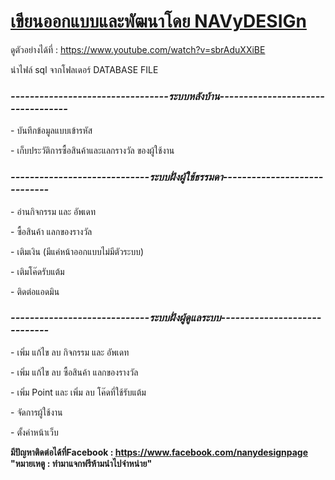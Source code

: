 <h1><u><b>เขียนออกแบบและพัฒนาโดย NAVyDESIGn</b></u></h1>

ดูตัวอย่างได้ที่ : https://www.youtube.com/watch?v=sbrAduXXiBE

นำไฟล์ sql จากโฟลเดอร์ DATABASE FILE

<h3><i><b>---------------------------------ระบบหลังบ้าน----------------------------------</b></i></h3>
- บันทึกข้อมูลแบบเข้ารหัส</p>
- เก็บประวัติการซื้อสินค้าและแลกรางวัล ของผู้ใช้งาน</p>

<h3><i><b>-----------------------------ระบบฝั่งผู้ใช้ธรรมดา-----------------------------</b></i></h3>
- อ่านกิจกรรม และ อัพเดท</p>
- ซื้อสินค้า แลกของรางวัล</p>
- เติมเงิน (มีแค่หน้าออกแบบไม่มีตัวระบบ)</p>
- เติมโค๊ดรับแต้ม</p>
- ติดต่อแอดมิน</p>

<h3><i><b>-----------------------------ระบบฝั่งผู้ดูแลระบบ-----------------------------</b></i></h3>
- เพิ่ม แก้ไข ลบ กิจกรรม และ อัพเดท</p>
- เพิ่ม แก้ไข ลบ ซื้อสินค้า แลกของรางวัล</p>
- เพิ่ม Point และ เพิ่ม ลบ โค๊ดที่ใช้รับแต้ม</p>
- จัดการผู้ใช้งาน</p>
- ตั้งค่าหน้าเว็บ</p>

<b>มีปัญหาติดต่อได้ที่Facebook : https://www.facebook.com/nanydesignpage </b>
<b>"หมายเหตู : ทำมาแจกฟรีห้ามนำไปจำหน่าย"<b>
